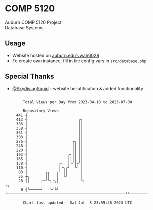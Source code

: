 # COMP 5120
Auburn COMP 5120 Project  
Database Systems

## Usage
- Website hosted on [auburn.edu/~wah0028](https://webhome.auburn.edu/~wah0028/)
- To create own instance, fill in the config vars in `src/database.php`

## Special Thanks
- [@SkydivingSquid](https://github.com/SkydivingSquid) - website beautification & added functionality

```

        Total Views per Day from 2023-04-10 to 2023-07-08

        Repository Views
     441 ┼
     413 ┤                       ╭╮
     386 ┤                       ││
     358 ┤                       ││
     331 ┤                       ││
     303 ┤                       ││
     276 ┤                    ╭╮ ││
     248 ┤                    ││ ││
     220 ┤                    ││ ││
     193 ┤                  ╭╮││ ││
     165 ┤                  ││││ ││
     138 ┤              ╭╮  │╰╯│╭╯│
     110 ┤              │╰╮╭╯  ╰╯ │
      83 ┤        ╭╮   ╭╯ ││      │
      55 ┼╮       ││   │  ╰╯      │
      28 ┤│     ╭─╯╰╮╭╮│          ╰╮                                                     ╭╮
       0 ┤╰─────╯   ╰╯╰╯           ╰─────────────────────────────────────────────────────╯╰────────

        Chart last updated - Sat Jul  8 23:59:48 2023 UTC
        
```
